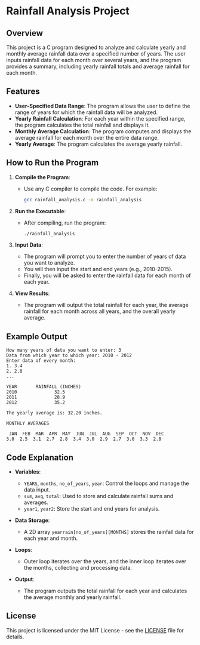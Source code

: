 # Rainfall Analysis Project

## Overview

This project is a C program designed to analyze and calculate yearly and monthly average rainfall data over a specified number of years. The user inputs rainfall data for each month over several years, and the program provides a summary, including yearly rainfall totals and average rainfall for each month.

## Features

- **User-Specified Data Range**: The program allows the user to define the range of years for which the rainfall data will be analyzed.
- **Yearly Rainfall Calculation**: For each year within the specified range, the program calculates the total rainfall and displays it.
- **Monthly Average Calculation**: The program computes and displays the average rainfall for each month over the entire data range.
- **Yearly Average**: The program calculates the average yearly rainfall.

## How to Run the Program

1. **Compile the Program**:
   - Use any C compiler to compile the code. For example:
     ```bash
     gcc rainfall_analysis.c -o rainfall_analysis
     ```

2. **Run the Executable**:
   - After compiling, run the program:
     ```bash
     ./rainfall_analysis
     ```

3. **Input Data**:
   - The program will prompt you to enter the number of years of data you want to analyze.
   - You will then input the start and end years (e.g., 2010-2015).
   - Finally, you will be asked to enter the rainfall data for each month of each year.

4. **View Results**:
   - The program will output the total rainfall for each year, the average rainfall for each month across all years, and the overall yearly average.

## Example Output

```
How many years of data you want to enter: 3
Data from which year to which year: 2010 - 2012
Enter data of every month:
1. 3.4
2. 2.8
...

YEAR       RAINFALL (INCHES)
2010              32.5
2011              28.9
2012              35.2

The yearly average is: 32.20 inches.

MONTHLY AVERAGES

 JAN  FEB  MAR  APR  MAY  JUN  JUL  AUG  SEP  OCT  NOV  DEC
3.0  2.5  3.1  2.7  2.8  3.4  3.0  2.9  2.7  3.0  3.3  2.8 
```

## Code Explanation

- **Variables**:
  - `YEARS`, `months`, `no_of_years`, `year`: Control the loops and manage the data input.
  - `sum`, `avg`, `total`: Used to store and calculate rainfall sums and averages.
  - `year1`, `year2`: Store the start and end years for analysis.

- **Data Storage**:
  - A 2D array `yearrain[no_of_years][MONTHS]` stores the rainfall data for each year and month.

- **Loops**:
  - Outer loop iterates over the years, and the inner loop iterates over the months, collecting and processing data.

- **Output**:
  - The program outputs the total rainfall for each year and calculates the average monthly and yearly rainfall.

## License

This project is licensed under the MIT License - see the [LICENSE](LICENSE) file for details.


